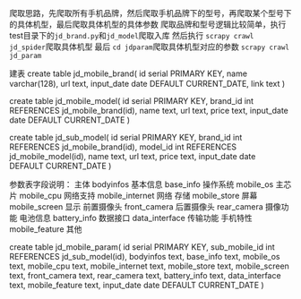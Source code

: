 爬取思路，先爬取所有手机品牌，然后爬取手机品牌下的型号，再爬取某个型号下的具体机型，最后爬取具体机型的具体参数
爬取品牌和型号逻辑比较简单，执行test目录下的`jd_brand.py`和`jd_model`爬取入库
然后执行 `scrapy crawl jd_spider`爬取具体机型
最后 `cd jdparam`爬取具体机型对应的参数 `scrapy crawl jd_param`

建表
create table jd_mobile_brand(
id serial PRIMARY KEY,
name varchar(128),
url text,
input_date date DEFAULT CURRENT_DATE,
link text
)

create table jd_mobile_model(
id serial PRIMARY KEY,
brand_id int REFERENCES jd_mobile_brand(id),
name text,
url text,
price text,
input_date date DEFAULT CURRENT_DATE
)

create table jd_sub_model(
id serial PRIMARY KEY,
brand_id int REFERENCES jd_mobile_brand(id),
model_id int REFERENCES jd_mobile_model(id),
name text,
url text,
price text,
input_date date DEFAULT CURRENT_DATE
)

参数表字段说明：
  主体 bodyinfos
 基本信息 base_info
 操作系统 mobile_os
 主芯片  mobile_cpu
 网络支持 mobile_internet 网络
 存储 mobile_store
 屏幕 mobile_screen 显示
 前置摄像头 front_camera
 后置摄像头 rear_camera 摄像功能
 电池信息 battery_info
 数据接口 data_interface 传输功能
 手机特性 mobile_feature 其他

create table jd_mobile_param(
id serial PRIMARY KEY,
sub_mobile_id int REFERENCES jd_sub_model(id),
bodyinfos text,
base_info text,
mobile_os text,
mobile_cpu text,
mobile_internet text,
mobile_store text,
mobile_screen text,
front_camera text,
rear_camera text,
battery_info text,
data_interface text,
mobile_feature text,
input_date date DEFAULT CURRENT_DATE
)